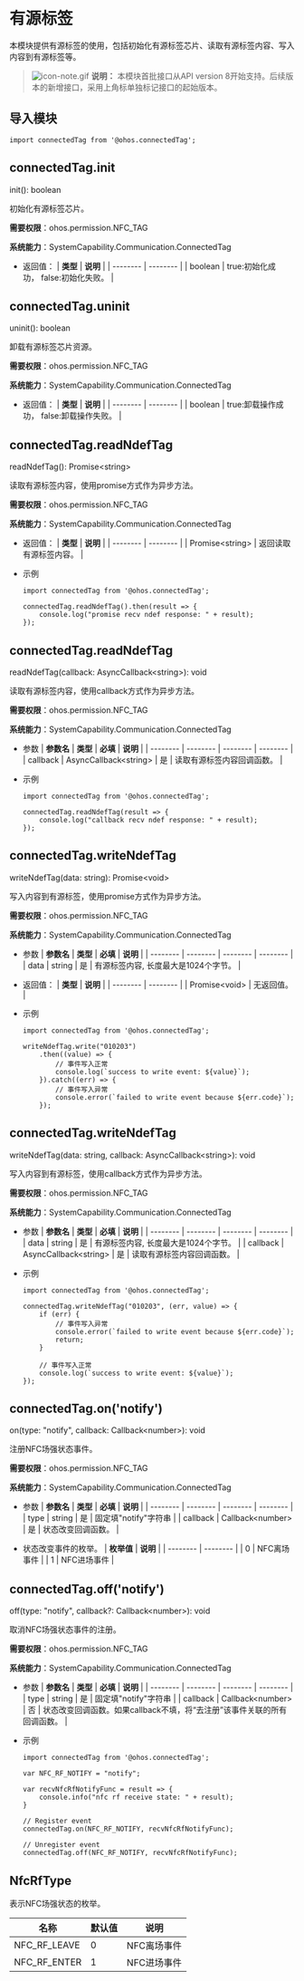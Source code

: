# 有源标签

本模块提供有源标签的使用，包括初始化有源标签芯片、读取有源标签内容、写入内容到有源标签等。

> ![icon-note.gif](public_sys-resources/icon-note.gif) **说明：**
> 本模块首批接口从API version 8开始支持。后续版本的新增接口，采用上角标单独标记接口的起始版本。


## 导入模块

```
import connectedTag from '@ohos.connectedTag';
```


## connectedTag.init

init(): boolean

初始化有源标签芯片。

**需要权限**：ohos.permission.NFC_TAG

**系统能力**：SystemCapability.Communication.ConnectedTag

- 返回值：
  | **类型** | **说明** |
  | -------- | -------- |
  | boolean | true:初始化成功，&nbsp;false:初始化失败。 |


## connectedTag.uninit

uninit(): boolean

卸载有源标签芯片资源。

**需要权限**：ohos.permission.NFC_TAG

**系统能力**：SystemCapability.Communication.ConnectedTag

- 返回值：
  | **类型** | **说明** |
  | -------- | -------- |
  | boolean | true:卸载操作成功，&nbsp;false:卸载操作失败。 |


## connectedTag.readNdefTag

readNdefTag(): Promise&lt;string&gt;

读取有源标签内容，使用promise方式作为异步方法。

**需要权限**：ohos.permission.NFC_TAG

**系统能力**：SystemCapability.Communication.ConnectedTag

- 返回值：
  | **类型** | **说明** |
  | -------- | -------- |
  | Promise&lt;string&gt; | 返回读取有源标签内容。 |

- 示例
  ```
  import connectedTag from '@ohos.connectedTag';

  connectedTag.readNdefTag().then(result => {
      console.log("promise recv ndef response: " + result);
  });
  ```

## connectedTag.readNdefTag

readNdefTag(callback: AsyncCallback&lt;string&gt;): void

读取有源标签内容，使用callback方式作为异步方法。

**需要权限**：ohos.permission.NFC_TAG

**系统能力**：SystemCapability.Communication.ConnectedTag

- 参数
  | **参数名** | **类型** | **必填** | **说明** |
  | -------- | -------- | -------- | -------- |
  | callback | AsyncCallback&lt;string&gt; | 是 | 读取有源标签内容回调函数。 |

- 示例
  ```
  import connectedTag from '@ohos.connectedTag';
  
  connectedTag.readNdefTag(result => {
      console.log("callback recv ndef response: " + result);
  });
  ```

## connectedTag.writeNdefTag

writeNdefTag(data: string): Promise&lt;void&gt;

写入内容到有源标签，使用promise方式作为异步方法。

**需要权限**：ohos.permission.NFC_TAG

**系统能力**：SystemCapability.Communication.ConnectedTag

- 参数
  | **参数名** | **类型** | **必填** | **说明** |
  | -------- | -------- | -------- | -------- |
  | data | string | 是 | 有源标签内容, 长度最大是1024个字节。 |

- 返回值：
  | **类型** | **说明** |
  | -------- | -------- |
  | Promise&lt;void&gt; | 无返回值。 |

- 示例
  ```
  import connectedTag from '@ohos.connectedTag';
  
  writeNdefTag.write("010203")
      .then((value) => {
          // 事件写入正常
          console.log(`success to write event: ${value}`);
      }).catch((err) => {
          // 事件写入异常
          console.error(`failed to write event because ${err.code}`);
      });
  ```

## connectedTag.writeNdefTag

writeNdefTag(data: string, callback: AsyncCallback&lt;string&gt;): void

写入内容到有源标签，使用callback方式作为异步方法。

**需要权限**：ohos.permission.NFC_TAG

**系统能力**：SystemCapability.Communication.ConnectedTag

- 参数
  | **参数名** | **类型** | **必填** | **说明** |
  | -------- | -------- | -------- | -------- |
  | data | string | 是 | 有源标签内容, 长度最大是1024个字节。 |
  | callback | AsyncCallback&lt;string&gt; | 是 | 读取有源标签内容回调函数。 |

- 示例
  ```
  import connectedTag from '@ohos.connectedTag';
  
  connectedTag.writeNdefTag("010203", (err, value) => {
      if (err) {
          // 事件写入异常
          console.error(`failed to write event because ${err.code}`);
          return;
      }

      // 事件写入正常
      console.log(`success to write event: ${value}`);
  });
  ```

## connectedTag.on('notify')

on(type: "notify", callback: Callback&lt;number&gt;): void

注册NFC场强状态事件。

**需要权限**：ohos.permission.NFC_TAG

**系统能力**：SystemCapability.Communication.ConnectedTag

- 参数
  | **参数名** | **类型** | **必填** | **说明** |
  | -------- | -------- | -------- | -------- |
  | type | string | 是 | 固定填"notify"字符串 |
  | callback | Callback&lt;number&gt; | 是 | 状态改变回调函数。 |

- 状态改变事件的枚举。
  | **枚举值** | **说明** |
  | -------- | -------- |
  | 0 | NFC离场事件 |
  | 1 | NFC进场事件 |


## connectedTag.off('notify')

off(type: "notify", callback?: Callback&lt;number&gt;): void

取消NFC场强状态事件的注册。

**需要权限**：ohos.permission.NFC_TAG

**系统能力**：SystemCapability.Communication.ConnectedTag

- 参数
  | **参数名** | **类型** | **必填** | **说明** |
  | -------- | -------- | -------- | -------- |
  | type | string | 是 | 固定填"notify"字符串 |
  | callback | Callback&lt;number&gt; | 否 | 状态改变回调函数。如果callback不填，将“去注册”该事件关联的所有回调函数。 |

- 示例
  ```
  import connectedTag from '@ohos.connectedTag';
  
  var NFC_RF_NOTIFY = "notify";
  
  var recvNfcRfNotifyFunc = result => {
      console.info("nfc rf receive state: " + result);
  }
  
  // Register event
  connectedTag.on(NFC_RF_NOTIFY, recvNfcRfNotifyFunc);
  
  // Unregister event
  connectedTag.off(NFC_RF_NOTIFY, recvNfcRfNotifyFunc);
  ```

## NfcRfType

表示NFC场强状态的枚举。

| 名称 | 默认值 | 说明 |
| -------- | -------- | -------- |
| NFC_RF_LEAVE | 0 | NFC离场事件 |
| NFC_RF_ENTER | 1 | NFC进场事件 |
